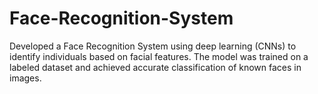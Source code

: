 # Face-Recognition-System
Developed a Face Recognition System using deep learning (CNNs) to identify individuals based on facial features. The model was trained on a labeled dataset and achieved accurate classification of known faces in images.
